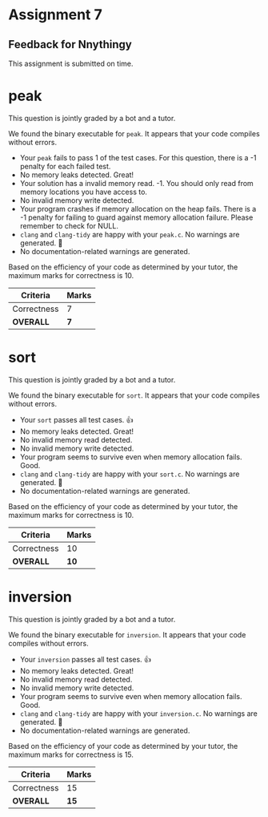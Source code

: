 # Assignment 7
## Feedback for Nnythingy

This assignment is submitted on time. 

# peak
This question is jointly graded by a bot and a tutor.

We found the binary executable for `peak`.  It appears that your code compiles without errors.

* Your `peak` fails to pass 1 of the test cases.  For this question, there is a -1 penalty for each failed test.
* No memory leaks detected.  Great!
* Your solution has a invalid memory read.  -1.  You should only read from memory locations you have access to.
* No invalid memory write detected.
* Your program crashes if memory allocation on the heap fails.  There is a -1 penalty for failing to guard against memory allocation failure.  Please remember to check for NULL.
* `clang` and `clang-tidy` are happy with your `peak.c`.  No warnings are generated.  :confetti_ball:
* No documentation-related warnings are generated. 

Based on the efficiency of your code as determined by your tutor, the maximum marks for correctness is 10.

| Criteria      | Marks          |
| --------------|--------------- |
| Correctness   | 7 |
| **OVERALL**     | **7** |
# sort
This question is jointly graded by a bot and a tutor.

We found the binary executable for `sort`.  It appears that your code compiles without errors.

* Your `sort` passes all test cases. :thumbsup:
* No memory leaks detected.  Great!
* No invalid memory read detected.
* No invalid memory write detected.
* Your program seems to survive even when memory allocation fails.  Good.
* `clang` and `clang-tidy` are happy with your `sort.c`.  No warnings are generated.  :confetti_ball:
* No documentation-related warnings are generated. 

Based on the efficiency of your code as determined by your tutor, the maximum marks for correctness is 10.

| Criteria      | Marks          |
| --------------|--------------- |
| Correctness   | 10 |
| **OVERALL**     | **10** |
# inversion
This question is jointly graded by a bot and a tutor.

We found the binary executable for `inversion`.  It appears that your code compiles without errors.

* Your `inversion` passes all test cases. :thumbsup:
* No memory leaks detected.  Great!
* No invalid memory read detected.
* No invalid memory write detected.
* Your program seems to survive even when memory allocation fails.  Good.
* `clang` and `clang-tidy` are happy with your `inversion.c`.  No warnings are generated.  :confetti_ball:
* No documentation-related warnings are generated. 

Based on the efficiency of your code as determined by your tutor, the maximum marks for correctness is 15.

| Criteria      | Marks          |
| --------------|--------------- |
| Correctness   | 15 |
| **OVERALL**     | **15** |
